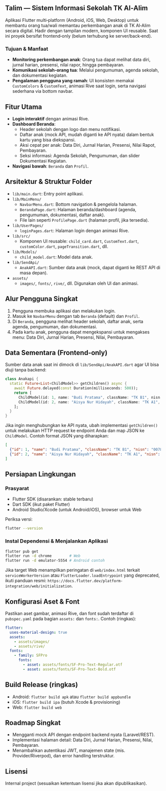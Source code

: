 ## Talim — Sistem Informasi Sekolah TK Al‑Alim

Aplikasi Flutter multi‑platform (Android, iOS, Web, Desktop) untuk membantu orang tua/wali memantau perkembangan anak di TK Al‑Alim secara digital. Hadir dengan tampilan modern, komponen UI reusable. Saat ini proyek bersifat frontend‑only (belum terhubung ke server/back‑end).

### Tujuan & Manfaat
- **Monitoring perkembangan anak**: Orang tua dapat melihat data diri, jurnal harian, presensi, nilai rapor, hingga pembayaran.
- **Komunikasi sekolah‑orang tua**: Melalui pengumuman, agenda sekolah, dan dokumentasi kegiatan.
- **Pengalaman pengguna yang ramah**: UI konsisten memakai `CustomColors` & `CustomText`, animasi Rive saat login, serta navigasi sederhana via bottom navbar.

## Fitur Utama
- **Login interaktif** dengan animasi Rive.
- **Dashboard Beranda**:
  - Header sekolah dengan logo dan menu notifikasi.
  - Daftar anak (mock API, mudah diganti ke API nyata) dalam bentuk kartu yang bisa diekspansi.
  - Aksi cepat per anak: Data Diri, Jurnal Harian, Presensi, Nilai Rapot, Pembayaran.
  - Seksi informasi: Agenda Sekolah, Pengumuman, dan slider Dokumentasi Kegiatan.
- **Navigasi bawah**: `Beranda` dan `Profil`.

## Arsitektur & Struktur Folder
- `lib/main.dart`: Entry point aplikasi.
- `lib/MainMenu/`
  - `NavbarMenu.dart`: Bottom navigation & pengelola halaman.
  - `BerandaPage.dart`: Halaman beranda/dashboard (agenda, pengumuman, dokumentasi, daftar anak).
  - File lain seperti `ProfilePage.dart` (halaman profil, jika tersedia).
- `lib/UserPages/`
  - `loginPages.dart`: Halaman login dengan animasi Rive.
- `lib/src/`
  - Komponen UI reusable: `child_card.dart`, `CustomText.dart`, `customColor.dart`, `pageTransition.dart`, dll.
- `lib/Models/`
  - `child_model.dart`: Model data anak.
- `lib/SendApi/`
  - `AnakAPI.dart`: Sumber data anak (mock, dapat diganti ke REST API di masa depan).
- `assets/`
  - `images/`, `fonts/`, `rive/`, dll. Digunakan oleh UI dan animasi.

## Alur Pengguna Singkat
1. Pengguna membuka aplikasi dan melakukan login.
2. Masuk ke `NavbarMenu` dengan tab `Beranda` (default) dan `Profil`.
3. Di `Beranda`, pengguna melihat header sekolah, daftar anak, serta agenda, pengumuman, dan dokumentasi.
4. Pada kartu anak, pengguna dapat mengekspansi untuk mengakses menu: Data Diri, Jurnal Harian, Presensi, Nilai, Pembayaran.

## Data Sementara (Frontend‑only)
Sumber data anak saat ini dimock di `lib/SendApi/AnakAPI.dart` agar UI bisa diuji tanpa backend:

```dart
class Anakapi {
  static Future<List<ChildModel>> getChildren() async {
    await Future.delayed(const Duration(milliseconds: 500));
    return [
      ChildModel(id: 1, name: "Budi Pratama", className: "TK B1", nisn: "0078653930123"),
      ChildModel(id: 2, name: "Aisya Nur Hidayah", className: "TK A1", nisn: "0088653233443"),
    ];
  }
}
```

Jika ingin menghubungkan ke API nyata, ubah implementasi `getChildren()` untuk melakukan HTTP request ke endpoint Anda dan map JSON ke `ChildModel`. Contoh format JSON yang diharapkan:

```json
[
  {"id": 1, "name": "Budi Pratama", "className": "TK B1", "nisn": "0078653930123"},
  {"id": 2, "name": "Aisya Nur Hidayah", "className": "TK A1", "nisn": "0088653233443"}
]
```

## Persiapan Lingkungan
### Prasyarat
- Flutter SDK (disarankan: stable terbaru)
- Dart SDK (ikut paket Flutter)
- Android Studio/Xcode (untuk Android/iOS), browser untuk Web

Periksa versi:

```bash
flutter --version
```

### Instal Dependensi & Menjalankan Aplikasi
```bash
flutter pub get
flutter run -d chrome        # Web
flutter run -d emulator-5554 # Android contoh
```

Jika target Web menampilkan peringatan di `web/index.html` terkait `serviceWorkerVersion` atau `FlutterLoader.loadEntrypoint` yang deprecated, ikuti panduan resmi: `https://docs.flutter.dev/platform-integration/web/initialization`.

## Konfigurasi Aset & Font
Pastikan aset gambar, animasi Rive, dan font sudah terdaftar di `pubspec.yaml` pada bagian `assets:` dan `fonts:`. Contoh (ringkas):

```yaml
flutter:
  uses-material-design: true
  assets:
    - assets/images/
    - assets/rive/
  fonts:
    - family: SFPro
      fonts:
        - asset: assets/fonts/SF-Pro-Text-Regular.otf
        - asset: assets/fonts/SF-Pro-Text-Bold.otf
```

## Build Release (ringkas)
- Android: `flutter build apk` atau `flutter build appbundle`
- iOS: `flutter build ipa` (butuh Xcode & provisioning)
- Web: `flutter build web`

## Roadmap Singkat
- Mengganti mock API dengan endpoint backend nyata (Laravel/REST).
- Implementasi halaman detail: Data Diri, Jurnal Harian, Presensi, Nilai, Pembayaran.
- Menambahkan autentikasi JWT, manajemen state (mis. Provider/Riverpod), dan error handling terstruktur.

## Lisensi
Internal project (sesuaikan ketentuan lisensi jika akan dipublikasikan).
